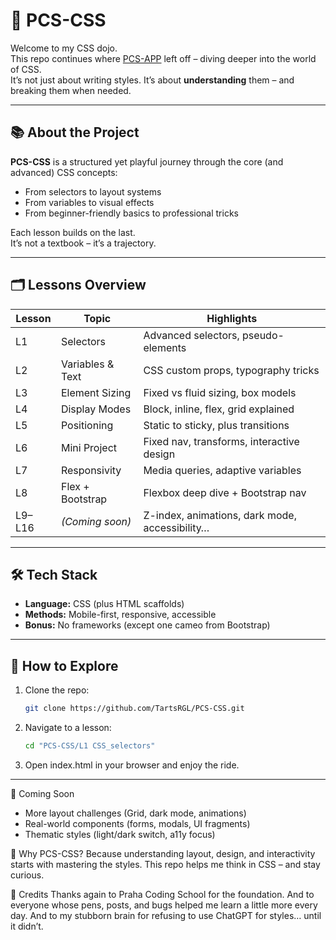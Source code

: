 # 🎨 PCS-CSS

Welcome to my CSS dojo.  
This repo continues where [PCS-APP](https://github.com/TartsRGL/PCS-APP) left off – diving deeper into the world of CSS.  
It’s not just about writing styles. It’s about **understanding** them – and breaking them when needed.


---

## 📚 About the Project

**PCS-CSS** is a structured yet playful journey through the core (and advanced) CSS concepts:

* From selectors to layout systems  
* From variables to visual effects  
* From beginner-friendly basics to professional tricks

Each lesson builds on the last.  
It’s not a textbook – it’s a trajectory.

---

## 🗂️ Lessons Overview

| Lesson | Topic | Highlights |
|--------|-------|------------|
| L1 | Selectors | Advanced selectors, pseudo-elements |
| L2 | Variables & Text | CSS custom props, typography tricks |
| L3 | Element Sizing | Fixed vs fluid sizing, box models |
| L4 | Display Modes | Block, inline, flex, grid explained |
| L5 | Positioning | Static to sticky, plus transitions |
| L6 | Mini Project | Fixed nav, transforms, interactive design |
| L7 | Responsivity | Media queries, adaptive variables |
| L8 | Flex + Bootstrap | Flexbox deep dive + Bootstrap nav |
| L9–L16 | *(Coming soon)* | Z-index, animations, dark mode, accessibility… |

---

## 🛠️ Tech Stack

- **Language:** CSS (plus HTML scaffolds)  
- **Methods:** Mobile-first, responsive, accessible  
- **Bonus:** No frameworks (except one cameo from Bootstrap)

---

## 🚀 How to Explore

1. Clone the repo:

   ```bash
   git clone https://github.com/TartsRGL/PCS-CSS.git

2. Navigate to a lesson:
   
   ```bash
   cd "PCS-CSS/L1 CSS_selectors"

3. Open index.html in your browser and enjoy the ride.

---   

🔮 Coming Soon

   * More layout challenges (Grid, dark mode, animations)
   * Real-world components (forms, modals, UI fragments)
   * Thematic styles (light/dark switch, a11y focus)

🧠 Why PCS-CSS?
Because understanding layout, design, and interactivity starts with mastering the styles.
This repo helps me think in CSS – and stay curious.

🙏 Credits
Thanks again to Praha Coding School for the foundation.
And to everyone whose pens, posts, and bugs helped me learn a little more every day.
And to my stubborn brain for refusing to use ChatGPT for styles… until it didn’t.
   
   




  
